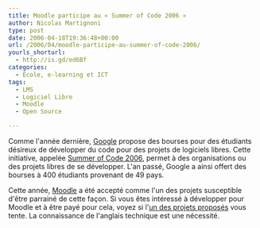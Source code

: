 ```yaml
---
title: Moodle participe au « Summer of Code 2006 »
author: Nicolas Martignoni
type: post
date: 2006-04-18T19:36:48+00:00
url: /2006/04/moodle-participe-au-summer-of-code-2006/
yourls_shorturl:
  - http://is.gd/ed6Bf
categories:
  - École, e-learning et ICT
tags:
  - LMS
  - Logiciel Libre
  - Moodle
  - Open Source

---
```

Comme l'année dernière, <a title="Google" href="http://www.google.com/" target="_blank">Google</a> propose des bourses pour des étudiants désireux de développer du code pour des projets de logiciels libres. Cette initiative, appelée <a title="Summer of code" href="http://code.google.com/soc/" target="_blank">Summer of Code 2006</a>, permet à des organisations ou des projets libres de se développer. L'an passé, Google a ainsi offert des bourses à 400 étudiants provenant de 49 pays.

Cette année, <a title="Moodle" href="http://moodle.org/" target="_blank">Moodle</a> a été accepté comme l'un des projets susceptible d'être parrainé de cette façon. Si vous êtes intéressé à développer pour Moodle et à être payé pour cela, voyez si l'<a title="Projets Moodle pour étudiants" href="http://docs.moodle.org/en/Student_projects" target="_blank">un des projets proposés</a> vous tente. La connaissance de l'anglais technique est une nécessité.